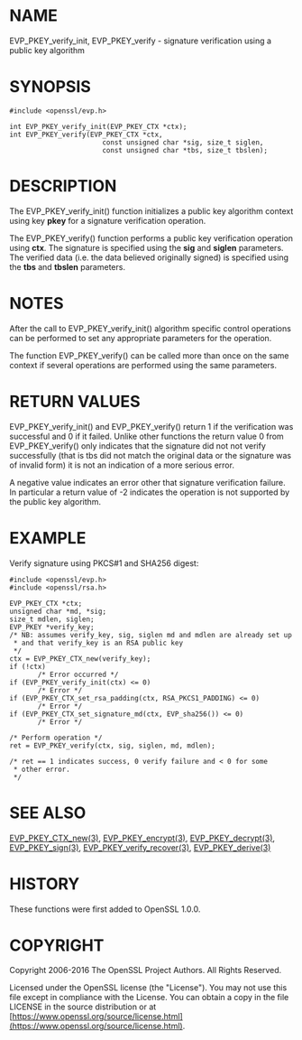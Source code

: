# NAME

EVP\_PKEY\_verify\_init, EVP\_PKEY\_verify - signature verification using a public key algorithm

# SYNOPSIS

    #include <openssl/evp.h>

    int EVP_PKEY_verify_init(EVP_PKEY_CTX *ctx);
    int EVP_PKEY_verify(EVP_PKEY_CTX *ctx,
                           const unsigned char *sig, size_t siglen,
                           const unsigned char *tbs, size_t tbslen);

# DESCRIPTION

The EVP\_PKEY\_verify\_init() function initializes a public key algorithm
context using key **pkey** for a signature verification operation.

The EVP\_PKEY\_verify() function performs a public key verification operation
using **ctx**. The signature is specified using the **sig** and
**siglen** parameters. The verified data (i.e. the data believed originally
signed) is specified using the **tbs** and **tbslen** parameters.

# NOTES

After the call to EVP\_PKEY\_verify\_init() algorithm specific control
operations can be performed to set any appropriate parameters for the
operation.

The function EVP\_PKEY\_verify() can be called more than once on the same
context if several operations are performed using the same parameters.

# RETURN VALUES

EVP\_PKEY\_verify\_init() and EVP\_PKEY\_verify() return 1 if the verification was
successful and 0 if it failed. Unlike other functions the return value 0 from
EVP\_PKEY\_verify() only indicates that the signature did not not verify
successfully (that is tbs did not match the original data or the signature was
of invalid form) it is not an indication of a more serious error.

A negative value indicates an error other that signature verification failure.
In particular a return value of -2 indicates the operation is not supported by
the public key algorithm.

# EXAMPLE

Verify signature using PKCS#1 and SHA256 digest:

    #include <openssl/evp.h>
    #include <openssl/rsa.h>

    EVP_PKEY_CTX *ctx;
    unsigned char *md, *sig;
    size_t mdlen, siglen;
    EVP_PKEY *verify_key;
    /* NB: assumes verify_key, sig, siglen md and mdlen are already set up
     * and that verify_key is an RSA public key
     */
    ctx = EVP_PKEY_CTX_new(verify_key);
    if (!ctx)
           /* Error occurred */
    if (EVP_PKEY_verify_init(ctx) <= 0)
           /* Error */
    if (EVP_PKEY_CTX_set_rsa_padding(ctx, RSA_PKCS1_PADDING) <= 0)
           /* Error */
    if (EVP_PKEY_CTX_set_signature_md(ctx, EVP_sha256()) <= 0)
           /* Error */

    /* Perform operation */
    ret = EVP_PKEY_verify(ctx, sig, siglen, md, mdlen);

    /* ret == 1 indicates success, 0 verify failure and < 0 for some
     * other error.
     */

# SEE ALSO

[EVP\_PKEY\_CTX\_new(3)](http://man.he.net/man3/EVP_PKEY_CTX_new),
[EVP\_PKEY\_encrypt(3)](http://man.he.net/man3/EVP_PKEY_encrypt),
[EVP\_PKEY\_decrypt(3)](http://man.he.net/man3/EVP_PKEY_decrypt),
[EVP\_PKEY\_sign(3)](http://man.he.net/man3/EVP_PKEY_sign),
[EVP\_PKEY\_verify\_recover(3)](http://man.he.net/man3/EVP_PKEY_verify_recover),
[EVP\_PKEY\_derive(3)](http://man.he.net/man3/EVP_PKEY_derive)

# HISTORY

These functions were first added to OpenSSL 1.0.0.

# COPYRIGHT

Copyright 2006-2016 The OpenSSL Project Authors. All Rights Reserved.

Licensed under the OpenSSL license (the "License").  You may not use
this file except in compliance with the License.  You can obtain a copy
in the file LICENSE in the source distribution or at
[https://www.openssl.org/source/license.html](https://www.openssl.org/source/license.html).
